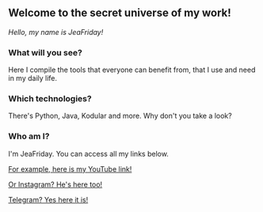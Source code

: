 ## Welcome to the secret universe of my work!

_Hello, my name is JeaFriday!_

### What will you see?
Here I compile the tools that everyone can benefit from, that I use and need in my daily life.

### Which technologies?
There's Python, Java, Kodular and more. Why don't you take a look?

### Who am I?
I'm JeaFriday. You can access all my links below.

[For example, here is my YouTube link!](https://www.youtube.com/channel/UC02BVsVHvdYqYkjrfE6eMXw)

[Or Instagram? He's here too!](https://instagram.com/kirmizipatika.ml)

[Telegram? Yes here it is!](https://t.me/kodulardestek)
